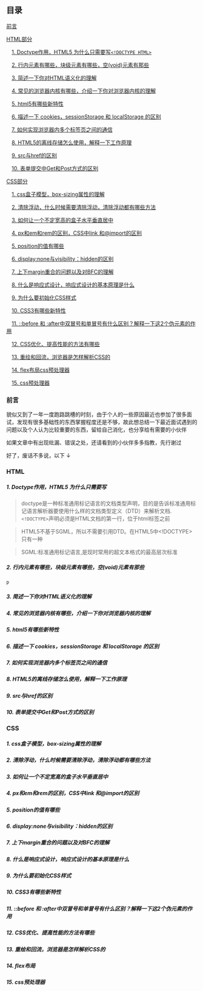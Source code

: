 <html>
<h2>目录</h2>
</html>

[前言](#start)

[HTML部分](#html)

&emsp;[1. Doctype作用，HTML5 为什么只需要写`<!DOCTYPE HTML>`](#l1)

&emsp;[2. 行内元素有哪些，块级元素有哪些，空(void)元素有那些](#l2)

&emsp;[3. 简述一下你对HTML语义化的理解](#l3)

&emsp;[4. 常见的浏览器内核有哪些，介绍一下你对浏览器内核的理解](#l4)

&emsp;[5. html5有哪些新特性](#l5)

&emsp;[6. 描述一下 cookies，sessionStorage 和 localStorage 的区别](#l6)

&emsp;[7. 如何实现浏览器内多个标签页之间的通信](#l7)

&emsp;[8. HTML5的离线存储怎么使用，解释一下工作原理](#l8)

&emsp;[9. src与href的区别](#l9)

&emsp;[10. 表单提交中Get和Post方式的区别](#l10)

[CSS部分](#css)

&emsp;[1. css盒子模型，box-sizing属性的理解](#c1)

&emsp;[2. 清除浮动，什么时候需要清除浮动，清除浮动都有哪些方法](#c2)

&emsp;[3. 如何让一个不定宽高的盒子水平垂直居中](#c3)

&emsp;[4. px和em和rem的区别，CSS中link 和@import的区别](#c4)

&emsp;[5. position的值有哪些](#c5)

&emsp;[6. display:none与visibility：hidden的区别](#c6)

&emsp;[7. 上下margin重合的问题以及对BFC的理解](#c7)

&emsp;[8. 什么是响应式设计，响应式设计的基本原理是什么](#c8)

&emsp;[9. 为什么要初始化CSS样式](#c9)

&emsp;[10. CSS3有哪些新特性](#c10)

&emsp;[11. ::before 和 :after中双冒号和单冒号有什么区别？解释一下这2个伪元素的作用](#c11)

&emsp;[12. CSS优化、提高性能的方法有哪些](#c12)

&emsp;[13. 重绘和回流，浏览器是怎样解析CSS的](#c13)

&emsp;[14. flex布局css预处理器](#c14)

&emsp;[15. css预处理器](#c15)

<h3 id='start'>前言</h3>

貌似又到了一年一度跑路跳槽的时刻，由于个人的一些原因最近也参加了很多面试，发现有很多基础性的东西掌握程度还是不够，故此想总结一下最近面试遇到的问题以及个人认为比较重要的东西，留给自己消化，也分享给有需要的小伙伴

如果文章中有出现纰漏、错误之处，还请看到的小伙伴多多指教，先行谢过

好了，废话不多说，以下 ↓

### HTML

<h5 id='l1'>1. Doctype作用，HTML5 为什么只需要写 <!DOCTYPE HTML></h5>

> doctype是一种标准通用标记语言的文档类型声明，目的是告诉标准通用标记语言解析器要使用什么样的文档类型定义（DTD）来解析文档.`<!DOCTYPE>`声明必须是HTML文档的第一行，位于html标签之前

> HTML5不基于SGML，所以不需要引用DTD。在HTML5中<!DOCTYPE>只有一种

> SGML:标准通用标记语言,是现时常用的超文本格式的最高层次标准

<h5 id='l2'>2. 行内元素有哪些，块级元素有哪些，空(void)元素有那些</h5>

```html
p
```

<h5 id='l3'>3. 简述一下你对HTML语义化的理解</h5>

<h5 id='l4'>4. 常见的浏览器内核有哪些，介绍一下你对浏览器内核的理解</h5>

<h5 id='l5'>5. html5有哪些新特性</h5>

<h5 id='l6'>6. 描述一下 cookies，sessionStorage 和 localStorage 的区别</h5>

<h5 id='l7'>7. 如何实现浏览器内多个标签页之间的通信</h5>

<h5 id='l8'>8. HTML5的离线存储怎么使用，解释一下工作原理</h5>

<h5 id='l9'>9. src与href的区别</h5>

<h5 id='l10'>10. 表单提交中Get和Post方式的区别</h5>

### CSS
<h5 id='c1'>1. css盒子模型，box-sizing属性的理解</h5>

<h5 id='c2'>2. 清除浮动，什么时候需要清除浮动，清除浮动都有哪些方法</h5>

<h5 id='c3'>3. 如何让一个不定宽高的盒子水平垂直居中</h5>

<h5 id='c4'>4. px和em和rem的区别，CSS中link 和@import的区别</h5>

<h5 id='c5'>5. position的值有哪些</h5>

<h5 id='c6'>6. display:none与visibility：hidden的区别</h5>

<h5 id='c7'>7. 上下margin重合的问题以及对BFC的理解</h5>

<h5 id='c8'>8. 什么是响应式设计，响应式设计的基本原理是什么</h5>

<h5 id='c9'>9. 为什么要初始化CSS样式</h5>

<h5 id='c10'>10. CSS3有哪些新特性</h5>

<h5 id='c11'>11. ::before 和 :after中双冒号和单冒号有什么区别？解释一下这2个伪元素的作用</h5>

<h5 id='c12'>12. CSS优化、提高性能的方法有哪些</h5>

<h5 id='c13'>13. 重绘和回流，浏览器是怎样解析CSS的</h5>

<h5 id='c14'>14. flex布局</h5>

<h5 id='c15'>15. css预处理器</h5>